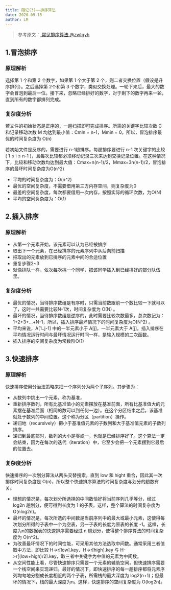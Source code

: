 ```yaml
---
title: 随记(3)——排序算法
date: 2020-09-15
author: LM
---
```


> 参考原文：[ 常见排序算法  @zwtgyh ](https://www.cnblogs.com/zwtgyh/p/10631760.html)

## 1.冒泡排序

### 原理解析

选择第 1 个和第 2 个数字，如果第 1 个大于第 2 个，则二者交换位置（假设是升序排列）。之后选择第 2个和第 3 个数字，类似交换处理。一轮下来后，最大的数字会冒泡到最后一位。接下来，忽略已经排好的数字，对于剩下的数字再来一轮，直到所有的数字都排列完成。

### 复杂度分析

若文件的初始状态是正序的，一趟扫描即可完成排序。所需的关键字比较次数 C 和记录移动次数 M 均达到最小值：Cmin = n-1，Mmin = 0，所以，冒泡排序最优的时间复杂度为 O(n)

若初始文件是反序的，需要进行 n-1趟排序。每趟排序要进行 n-1 次关键字的比较( 1 ≤ i ≤ n-1 )，且每次比较都必须移动记录三次来达到交换记录位置。在这种情况下，比较和移动次数均达到最大值：Cmax=n(n-1)/2，Mmax=3n(n-1)/2，冒泡排序的最坏时间复杂度为O(n^2)

- 平均的时间复杂度为：O(n^2)
- 最优的空间复杂度，不需要借用第三方内存空间，则复杂度为0
- 最差的空间复杂度，每次都要借用一次内存，按照实际的循环次数，为O(N)
- 平均的空间负杂度为：O(1)

## 2.插入排序

### 原理解析

- 从第一个元素开始，该元素可以认为已经被排序
- 取出下一个元素，在已经排序的元素序列中从后向前扫描
- 把取出的元素放到已排序的元素中间的合适位置
- 重复步骤2~3
- 就像排队一样，依次每次挑一个同学，把该同学插入到已经排好的部分队伍里。

### 复杂度分析

- 最优的情况，当待排序数组是有序时，只需当前数跟前一个数比较一下就可以了，这时一共需要比较N-1次，时间复杂度为 O(N) 。
- 最坏的情况，当待排序数组是逆序的，此时需要比较次数最多，总次数记为：1+2+3+…+N-1，所以，插入排序最坏情况下的时间复杂度为O(N^2) 。
- 平均来说，A[1..j-1] 中的一半元素小于 A[j]，一半元素大于 A[j]。插入排序在平均情况运行时间与最坏情况运行时间一样，是输入规模的二次函数。
- 插入排序的空间复杂度为常数阶O(1)

## 3.快速排序

### 原理解析

快速排序使用分治法策略来把一个序列分为两个子序列。其步骤为：

- 从数列中挑出一个元素，称为基准，
- 重新排序数列，所有比基准值小的元素摆放在基准前面，所有比基准值大的元素摆在基准后面（相同的数可以到任何一边）。在这个分区结束之后，该基准就处于数列的中间位置。这个称为分区（partition）操作。
- 递归地（recursively）把小于基准值元素的子数列和大于基准值元素的子数列排序。
- 递归到最底部时，数列的大小是零或一，也就是已经排序好了。这个算法一定会结束，因为在每次的迭代（iteration）中，它至少会把一个元素摆到它最后的位置去。

### 复杂度分析

快速排序的一次划分算法从两头交替搜索，直到 low 和 hight 重合，因此其一次排序时间复杂度是 O(n)，所以整个快速排序算法的时间复杂度与划分的趟数有关。

- 理想的情况是，每次划分所选择的中间数恰好将当前序列几乎等分，经过 log2n 趟划分，便可得到长度为 1 的子表。这样，整个算法的时间复杂度为 O(nlog2n)。 
- 最坏的情况是，每次所选的中间数是当前序列中的最大或最小元素，这使得每次划分所得的子表中一个为空表，另一子表的长度为原表的长度 -1。这样，长度为n的数据表的快速排序需要经过 n 趟划分，使得整个排序算法的时间复杂度为 O(n^2)。
- 为改善最坏情况下的时间性能，可采用其他方法选取中间数。通常采用三者值取中方法，即比较 H->r[low].key、H->r[high].key 与 H->r[(low+high)/2].key，取三者中关键字为中值的元素为中间数。
- 从空间性能上看，尽管快速排序只需要一个元素的辅助空间，但快速排序需要一个栈空间来实现递归。最好的情况下，即快速排序的每一趟排序都将元素序列均匀地分割成长度相近的两个子表，所需栈的最大深度为 log2(n+1)；但最坏的情况下，栈的最大深度为n。这样，快速排序的空间复杂度为 O(log2n)。
